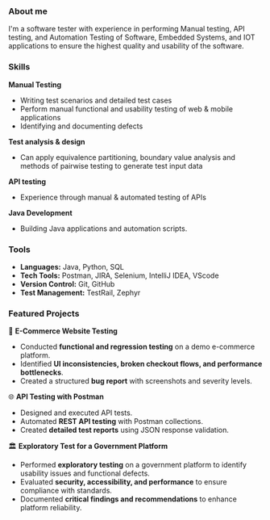 ### About me

I'm a software tester with experience in performing Manual testing, API testing, and Automation Testing of Software, Embedded Systems, and IOT applications to ensure the highest quality and usability of the software.


### Skills

**Manual Testing**
- Writing test scenarios and detailed test cases
- Perform manual functional and usability testing of web & mobile applications
- Identifying and documenting defects

**Test analysis & design**
- Can apply equivalence partitioning, boundary value analysis and methods of pairwise testing to generate test input data

**API testing**
- Experience through manual & automated testing of APIs

**Java Development**
- Building Java applications and automation scripts.


### Tools
- **Languages:** Java, Python, SQL  
- **Tech Tools:** Postman, JIRA, Selenium, IntelliJ IDEA, VScode  
- **Version Control:** Git, GitHub  
- **Test Management:** TestRail, Zephyr


### Featured Projects

🛒 **E-Commerce Website Testing**  
- Conducted **functional and regression testing** on a demo e-commerce platform.  
- Identified **UI inconsistencies, broken checkout flows, and performance bottlenecks**.  
- Created a structured **bug report** with screenshots and severity levels.   

🌐 **API Testing with Postman**  
- Designed and executed API tests.  
- Automated **REST API testing** with Postman collections.  
- Created **detailed test reports** using JSON response validation.

🏛️ **Exploratory Test for a Government Platform**  
- Performed **exploratory testing** on a government platform to identify usability issues and functional defects.  
- Evaluated **security, accessibility, and performance** to ensure compliance with standards.  
- Documented **critical findings and recommendations** to enhance platform reliability.


